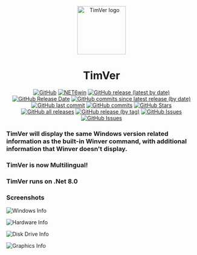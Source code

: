 <p align="center">
  <a target="_blank" rel="noopener noreferrer">
    <img width="128" src="https://github.com/Timthreetwelve/TimVer/blob/main/TimVer/Images/TV.png?raw=true" alt="TimVer logo">
  </a>
</p>
<h1 align="center">
  TimVer
</h1>
<div align="center">

[![GitHub](https://img.shields.io/github/license/Timthreetwelve/TimVer?style=plastic&color=seagreen)](https://github.com/Timthreetwelve/TimVer/blob/main/LICENSE)
[![NET6win](https://img.shields.io/badge/.NET-8.0--Windows-blueviolet?style=plastic)](https://dotnet.microsoft.com/en-us/download) 
[![GitHub release (latest by date)](https://img.shields.io/github/v/release/Timthreetwelve/TimVer?style=plastic)](https://github.com/Timthreetwelve/TimVer/releases/latest) 
[![GitHub Release Date](https://img.shields.io/github/release-date/timthreetwelve/TimVer?style=plastic&color=orange)](https://github.com/Timthreetwelve/TimVer/releases/latest) 
[![GitHub commits since latest release (by date)](https://img.shields.io/github/commits-since/timthreetwelve/TimVer/latest?style=plastic)](https://github.com/Timthreetwelve/TimVer/commits/main)
[![GitHub last commit](https://img.shields.io/github/last-commit/timthreetwelve/TimVer?style=plastic)](https://github.com/Timthreetwelve/TimVer/commits/main)
[![GitHub commits](https://img.shields.io/github/commit-activity/m/timthreetwelve/TimVer?style=plastic)](https://github.com/Timthreetwelve/TimVer/commits/main)
[![GitHub Stars](https://img.shields.io/github/stars/timthreetwelve/TimVer?style=plastic&color=goldenrod&logo=github)](https://docs.github.com/en/get-started/exploring-projects-on-github/saving-repositories-with-stars)
[![GitHub all releases](https://img.shields.io/github/downloads/Timthreetwelve/TimVer/total?style=plastic&label=total%20downloads&color=teal)](https://github.com/Timthreetwelve/TimVer/releases) 
[![GitHub release (by tag)](https://img.shields.io/github/downloads/timthreetwelve/TimVer/latest/total?style=plastic&color=2196F3&label=downloads%20latest%20version)](https://github.com/Timthreetwelve/TimVer/releases/latest)
[![GitHub Issues](https://img.shields.io/github/issues/timthreetwelve/TimVer?style=plastic&color=orangered)](https://github.com/Timthreetwelve/TimVer/issues)
[![GitHub Issues](https://img.shields.io/github/issues-closed/timthreetwelve/TimVer?style=plastic&color=slateblue)](https://github.com/Timthreetwelve/TimVer/issues)

</div>

### TimVer will display the same Windows version related information as the built-in **Winver** command, with additional information that Winver doesn't display.

### TimVer is now Multilingual!

### TimVer runs on .Net 8.0

### Screenshots 

![Windows Info](https://github.com/Timthreetwelve/TimVer/blob/main/Images/TimVer_9_W.png)

![Hardware Info](https://github.com/Timthreetwelve/TimVer/blob/main/Images/TimVer_9_H.png)

![Disk Drive Info](https://github.com/Timthreetwelve/TimVer/blob/main/Images/TimVer_9_D.png)

![Graphics Info](https://github.com/Timthreetwelve/TimVer/blob/main/Images/TimVer_9_V.png)
